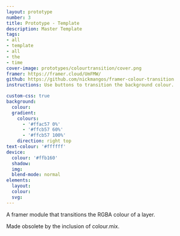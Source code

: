 ```yaml
---
layout: prototype
number: 3
title: Prototype - Template
description: Master Template
tags:
- all
- template
- all
- the
- time
cover-image: prototypes/colourtransition/cover.png
framer: https://framer.cloud/UmFMW/
github: https://github.com/nickmangos/framer-colour-transition
instructions: Use buttons to transition the background colour.

custom-css: true
background:
  colour:
  gradient:
    colours:
      - '#ffac57 0%'
      - '#ffcb57 60%'
      - '#ffcb57 100%'
    direction: right top
text-colour: '#ffffff'
device:
  colour: '#ffb160'
  shadow:
  img:
  blend-mode: normal
elements:
  layout:
  colour:
  svg:
---
```


A framer module that transitions the RGBA colour of a layer.

Made obsolete by the inclusion of colour.mix.